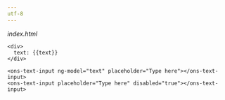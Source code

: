```yaml
---
utf-8
---
```


*index.html*

    <div>
      text: {{text}}
    </div>

    <ons-text-input ng-model="text" placeholder="Type here"></ons-text-input>
    <ons-text-input placeholder="Type here" disabled="true"></ons-text-input>
  